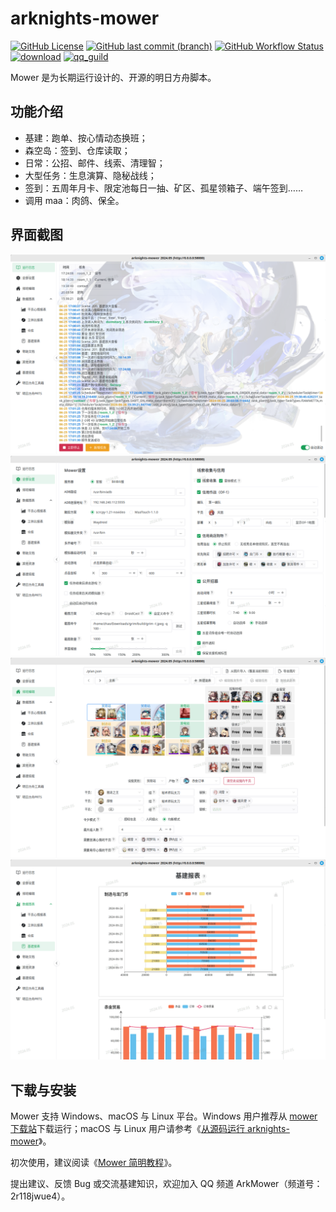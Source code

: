 # arknights-mower

[![GitHub License](https://img.shields.io/github/license/ArkMowers/arknights-mower)](https://github.com/ArkMowers/arknights-mower/blob/master/LICENSE)
[![GitHub last commit (branch)](https://img.shields.io/github/last-commit/ArkMowers/arknights-mower/dev_shawn)](https://github.com/ArkMowers/arknights-mower/commits/dev_shawn/)
[![GitHub Workflow Status](https://img.shields.io/github/actions/workflow/status/ArkMowers/arknights-mower/pyinstaller-win-shawn.yml?branch=dev_shawn&)](https://github.com/ArkMowers/arknights-mower/actions/workflows/pyinstaller-win-shawn.yml)
[![download](https://img.shields.io/website?url=https%3A%2F%2Fmower.zhaozuohong.vip&label=Mower%E4%B8%8B%E8%BD%BD%E7%AB%99)](https://mower.zhaozuohong.vip/)
[![qq_guild](https://img.shields.io/badge/QQ%E9%A2%91%E9%81%93-2r118jwue4-blue)](https://pd.qq.com/s/5t91c3gx9)

Mower 是为长期运行设计的、开源的明日方舟脚本。

## 功能介绍

- 基建：跑单、按心情动态换班；
- 森空岛：签到、仓库读取；
- 日常：公招、邮件、线索、清理智；
- 大型任务：生息演算、隐秘战线；
- 签到：五周年月卡、限定池每日一抽、矿区、孤星领箱子、端午签到……
- 调用 maa：肉鸽、保全。

## 界面截图

![log](./img/log.png)
![settings](./img/settings.png)
![plan-editor](./img/plan-editor.png)
![riic-report](./img/riic-report.png)

## 下载与安装

Mower 支持 Windows、macOS 与 Linux 平台。Windows 用户推荐从 [mower 下载站](https://mower.zhaozuohong.vip/)下载运行；macOS 与 Linux 用户请参考《[从源码运行 arknights-mower](https://blog.zhaozuohong.vip/2023/08/02/run-arknights-mower-from-source/)》。

初次使用，建议阅读《[Mower 简明教程](https://blog.zhaozuohong.vip/2024/05/10/mower-guide/tutorial/)》。

提出建议、反馈 Bug 或交流基建知识，欢迎加入 QQ 频道 ArkMower（频道号：2r118jwue4）。
